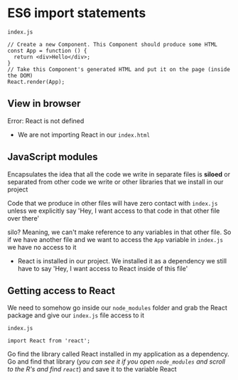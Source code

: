 # ES6 import statements
`index.js`

```
// Create a new Component. This Component should produce some HTML
const App = function () {
  return <div>Hello</div>;
}
// Take this Component's generated HTML and put it on the page (inside the DOM)
React.render(App);
```

## View in browser
Error: React is not defined

* We are not importing React in our `index.html`

## JavaScript modules
Encapsulates the idea that all the code we write in separate files is **siloed** or separated from other code we write or other libraries that we install in our project

Code that we produce in other files will have zero contact with `index.js` unless we explicitly say 'Hey, I want access to that code in that other file over there'

silo? Meaning, we can't make reference to any variables in that other file. So if we have another file and we want to access the `App` variable in `index.js` we have no access to it

* React is installed in our project. We installed it as a dependency we still have to say 'Hey, I want access to React inside of this file'

## Getting access to React
We need to somehow go inside our `node_modules` folder and grab the React package and give our `index.js` file access to it

`index.js`

`import React from 'react';`

Go find the library called React installed in my application as a dependency. Go and find that library (_you can see it if you open `node_modules` and scroll to the R's and find `react`_) and save it to the variable React
